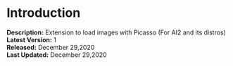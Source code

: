 # Introduction
**Description:** Extension to load images with Picasso (For AI2 and its distros) <br>
**Latest Version:** 1 <br>
**Released:** December 29,2020 <br>
**Last Updated:** December 29,2020 <br>

